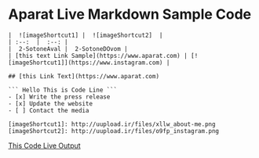 # Aparat Live Markdown Sample Code

```
|  ![imageShortcut1] |  ![imageShortcut2]  |
| :--:  |  :--: |
|  2-SotoneAval |  2-SotoneDOvom |
| [this text Link Sample](https://www.aparat.com) | [![imageShortcut1]](https://www.instagram.com) |

## [this Link Text](https://www.aparat.com)

``` Hello This is Code Line ```
- [x] Write the press release
- [x] Update the website
- [ ] Contact the media

[imageShortcut1]: http://uupload.ir/files/xllw_about-me.png
[imageShortcut2]: http://uupload.ir/files/o9fp_instagram.png
```

[This Code Live Output](https://www.aparat.com/farzad/live)